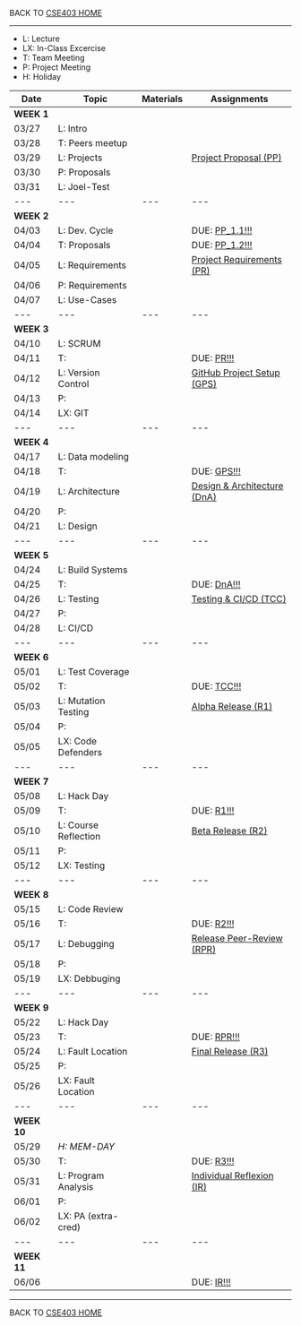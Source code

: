 BACK TO [CSE403 HOME](README.md)

---

  - L: Lecture
  - LX: In-Class Excercise
  - T: Team Meeting
  - P: Project Meeting
  - H: Holiday

|	Date	|	Topic	    	|	Materials	|	Assignments	|
|	---		| 	---		    	|	---			|	---			|
|**WEEK 1**												|
|	03/27	|	L: Intro		|		|		|
|	03/28	|	T: Peers meetup	|		|		|
|	03/29	|	L: Projects 	|		|	[Project Proposal (PP)](../../project/01_project_proposal.md)	|
|	03/30	|	P: Proposals	|		|		|
|	03/31	|	L: Joel-Test	|		|		|
|	---		| 	---		    	|	---			|	---			|
|**WEEK 2**												|
|	04/03	|	L: Dev. Cycle	|		|	DUE: [PP_1.1!!!](https://canvas.uw.edu/courses/1633262/assignments/8171250)	|
|	04/04	|	T: Proposals	|		|	DUE: [PP_1.2!!!](https://canvas.uw.edu/courses/1633262/assignments/8171377)	|
|	04/05	|	L: Requirements	|		|	[Project Requirements (PR)](../../project/02_project_requirements.md)	|
|	04/06	|	P: Requirements	|		|		|
|	04/07	|	L: Use-Cases	|		|		|
|	---		| 	---		    	|	---			|	---			|
|**WEEK 3**												|
|	04/10	|	L: SCRUM		|		|		|
|	04/11	|	T:		|		|	DUE: [PR!!!](https://canvas.uw.edu/courses/1633262/assignments/8173719)	|
|	04/12	|	L: Version Control	|		|	[GitHub Project Setup (GPS)](../../project/03_project_github_setup.md)	|
|	04/13	|	P: 		|			|		|
|	04/14	|	LX: GIT			|		|		|
|	---		| 	---		    	|	---			|	---			|
|**WEEK 4**												|
|	04/17	|	L: Data modeling|		|		|
|	04/18	|	T:		|		|	DUE: [GPS!!!](https://canvas.uw.edu/courses/1633262/assignments/8174312)	|
|	04/19	|	L: Architecture	|		|	[Design & Architecture (DnA)](../../project/04_project_design.md)	|
|	04/20	|	P: 		|		|		|
|	04/21	|	L: Design		|		|		|
|	---		| 	---		    	|	---			|	---			|
|**WEEK 5**												|
|	04/24	|	L: Build Systems	|		|		|
|	04/25	|	T: 		|		|	DUE: [DnA!!!](https://canvas.uw.edu/courses/1633262/assignments/8174317)	|
|	04/26	|	L: Testing	|		|	[Testing & CI/CD (TCC)](../../project/05_project_testing.md)	|
|	04/27	|	P: 		|		|		|
|	04/28	|	L: CI/CD	|		|		|
|	---		| 	---		    |	---			|	---			|
|**WEEK 6**												|
|	05/01	|	L: Test Coverage	|		|		|
|	05/02	|	T: 	|		|	DUE: [TCC!!!](https://canvas.uw.edu/courses/1633262/assignments/8174421)	|
|	05/03	|	L: Mutation Testing	|		|	[Alpha Release (R1)](../../project/06_project_r1.md)	|
|	05/04	|	P:	|		|		|
|	05/05	|	LX: Code Defenders	|		|		|
|	---		| 	---		    |	---			|	---			|
|**WEEK 7**												|
|	05/08	|	L: Hack Day	|		|		|
|	05/09	|	T:	|		|	DUE: [R1!!!](https://canvas.uw.edu/courses/1633262/assignments/8176711)	|
|	05/10	|	L: Course Reflection	|		|	[Beta Release (R2)](../../project/07_project_r2.md)	|
|	05/11	|	P:	|		|		|
|	05/12	|	LX: Testing	|		|		|
|	---		| 	---		    |	---			|	---			|
|**WEEK 8**												|
|	05/15	|	L: Code Review	|		|		|
|	05/16	|	T:	|		|	DUE: [R2!!!](https://canvas.uw.edu/courses/1633262/assignments/8176832)	|
|	05/17	|	L: Debugging	|		|	[Release Peer-Review (RPR)](../../PROJECT/08_project_peer_review.md)	|
|	05/18	|	P:	|		|		|
|	05/19	|	LX: Debbuging	|		|		|
|	---		| 	---		    |	---			|	---			|
|**WEEK 9**												|
|	05/22	|	L: Hack Day	|		|		|
|	05/23	|	T:	|		|	DUE: [RPR!!!](https://canvas.uw.edu/courses/1633262/assignments/8176948)	|
|	05/24	|	L: Fault Location	|		|	[Final Release (R3)](../../project/09_project_r3.md)	|
|	05/25	|	P:	|		|		|
|	05/26	|	LX: Fault Location	|		|		|
|	---		| 	---		    |	---			|	---			|
|**WEEK 10**											|
|	05/29	|	*H: MEM-DAY*	|		|		|
|	05/30	|	T:	|		|	DUE: [R3!!!](https://canvas.uw.edu/courses/1633262/assignments/8176962)	|
|	05/31	|	L: Program Analysis	|		|	[Individual Reflexion (IR)](../../project/10_project_reflection.md)	|
|	06/01	|	P:	|		|		|
|	06/02	|	LX: PA (extra-cred)	|		|		|
|	---		| 	---		    |	---			|	---			|
|**WEEK 11**											|
|	06/06	|		|		|	DUE: [IR!!!](https://canvas.uw.edu/courses/1633262/assignments/8177003)	|

---

BACK TO [CSE403 HOME](README.md)